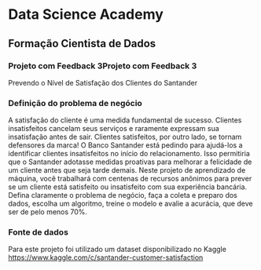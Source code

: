 # Data Science Academy
## Formação Cientista de Dados
### Projeto com Feedback 3Projeto com Feedback 3
 Prevendo o Nível de Satisfação dos Clientes do Santander

### Definição do problema de negócio
 A satisfação do cliente é uma medida fundamental de sucesso. Clientes 
insatisfeitos cancelam seus serviços e raramente expressam sua insatisfação antes 
de sair. Clientes satisfeitos, por outro lado, se tornam defensores da marca!
 O Banco Santander está pedindo para ajudá-los a identificar clientes 
insatisfeitos no início do relacionamento. Isso permitiria que o Santander 
adotasse medidas proativas para melhorar a felicidade de um cliente antes que 
seja tarde demais.
Neste projeto de aprendizado de máquina, você trabalhará com centenas 
de recursos anônimos para prever se um cliente está satisfeito ou insatisfeito com 
sua experiência bancária.
 Defina claramente o problema de negócio, faça a coleta e preparo dos 
dados, escolha um algoritmo, treine o modelo e avalie a acurácia, que deve ser de 
pelo menos 70%.

### Fonte de dados
Para este projeto foi utilizado um dataset disponibilizado no Kaggle
https://www.kaggle.com/c/santander-customer-satisfaction
